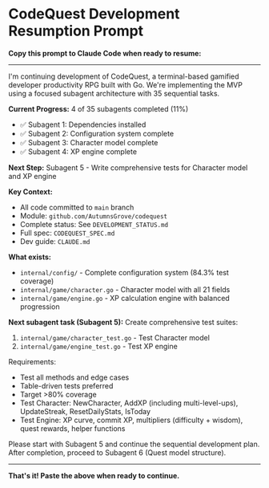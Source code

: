 # CodeQuest Development Resumption Prompt

**Copy this prompt to Claude Code when ready to resume:**

---

I'm continuing development of CodeQuest, a terminal-based gamified developer productivity RPG built with Go. We're implementing the MVP using a focused subagent architecture with 35 sequential tasks.

**Current Progress:** 4 of 35 subagents completed (11%)
- ✅ Subagent 1: Dependencies installed
- ✅ Subagent 2: Configuration system complete
- ✅ Subagent 3: Character model complete
- ✅ Subagent 4: XP engine complete

**Next Step:** Subagent 5 - Write comprehensive tests for Character model and XP engine

**Key Context:**
- All code committed to `main` branch
- Module: `github.com/AutumnsGrove/codequest`
- Complete status: See `DEVELOPMENT_STATUS.md`
- Full spec: `CODEQUEST_SPEC.md`
- Dev guide: `CLAUDE.md`

**What exists:**
- `internal/config/` - Complete configuration system (84.3% test coverage)
- `internal/game/character.go` - Character model with all 21 fields
- `internal/game/engine.go` - XP calculation engine with balanced progression

**Next subagent task (Subagent 5):**
Create comprehensive test suites:
1. `internal/game/character_test.go` - Test Character model
2. `internal/game/engine_test.go` - Test XP engine

Requirements:
- Test all methods and edge cases
- Table-driven tests preferred
- Target >80% coverage
- Test Character: NewCharacter, AddXP (including multi-level-ups), UpdateStreak, ResetDailyStats, IsToday
- Test Engine: XP curve, commit XP, multipliers (difficulty + wisdom), quest rewards, helper functions

Please start with Subagent 5 and continue the sequential development plan. After completion, proceed to Subagent 6 (Quest model structure).

---

**That's it! Paste the above when ready to continue.**
